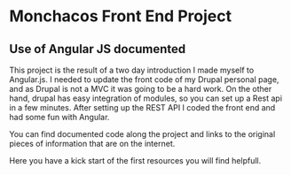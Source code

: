 # Monchacos Front End Project
## Use of Angular JS documented

This project is the result of a two day introduction I made myself to Angular.js. 
I needed to update the front code of my Drupal personal page, and as Drupal is not a MVC it was going to be a hard work.
On the other hand, drupal has easy integration of modules, so you can set up a Rest api in a few minutes.
After setting up the REST API I coded the front end and had some fun with Angular.

You can find documented code along the project and links to the original pieces of information that are on the internet.

Here you have a kick start of the first resources you will find helpfull.
